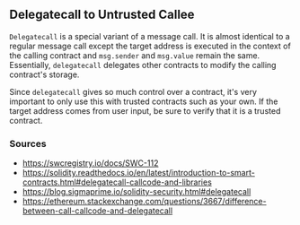 ## Delegatecall to Untrusted Callee

`Delegatecall` is a special variant of a message call. It is almost identical to a regular message call except the target address is executed in the context of the calling contract and `msg.sender` and `msg.value` remain the same. Essentially, `delegatecall` delegates other contracts to modify the calling contract's storage.

Since `delegatecall` gives so much control over a contract, it's very important to only use this with trusted contracts such as your own. If the target address comes from user input, be sure to verify that it is a trusted contract.

### Sources

- https://swcregistry.io/docs/SWC-112
- https://solidity.readthedocs.io/en/latest/introduction-to-smart-contracts.html#delegatecall-callcode-and-libraries
- https://blog.sigmaprime.io/solidity-security.html#delegatecall
- https://ethereum.stackexchange.com/questions/3667/difference-between-call-callcode-and-delegatecall